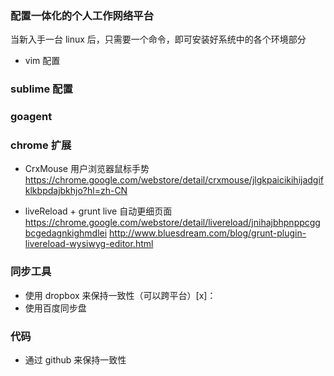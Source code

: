### 配置一体化的个人工作网络平台  
  当新入手一台 linux 后，只需要一个命令，即可安装好系统中的各个环境部分

- vim 配置

### sublime 配置


### goagent

### chrome 扩展
- CrxMouse
用户浏览器鼠标手势
https://chrome.google.com/webstore/detail/crxmouse/jlgkpaicikihijadgifklkbpdajbkhjo?hl=zh-CN
  
- liveReload + grunt live 自动更细页面
https://chrome.google.com/webstore/detail/livereload/jnihajbhpnppcggbcgedagnkighmdlei
http://www.bluesdream.com/blog/grunt-plugin-livereload-wysiwyg-editor.html

### 同步工具
  - 使用 dropbox 来保持一致性（可以跨平台）[x]：
  - 使用百度同步盘

### 代码
  - 通过 github 来保持一致性